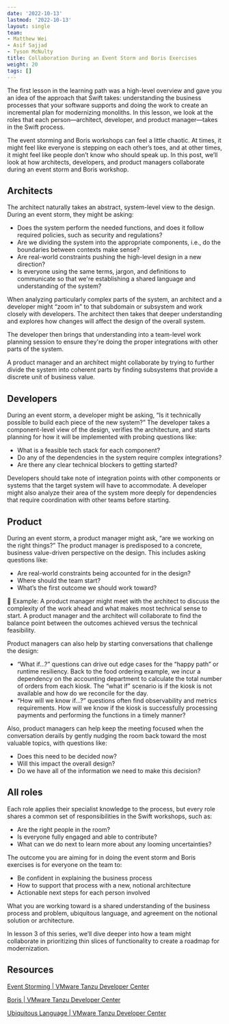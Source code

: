 ```yaml
---
date: '2022-10-13'
lastmod: '2022-10-13'
layout: single
team:
- Matthew Wei
- Asif Sajjad
- Tyson McNulty
title: Collaboration During an Event Storm and Boris Exercises
weight: 20
tags: []
---
```


The first lesson in the learning path was a high-level overview and gave you an idea of the approach that Swift takes: understanding the business processes that your software supports and doing the work to create an incremental plan for modernizing monoliths. In this lesson, we look at the roles that each person—architect, developer, and product manager—takes in the Swift process.

The event storming and Boris workshops can feel a little chaotic. At times, it might feel like everyone is stepping on each other’s toes, and at other times, it might feel like people don’t know who should speak up. In this post, we’ll look at how architects, developers, and product managers collaborate during an event storm and Boris workshop.


## Architects

The architect naturally takes an abstract, system-level view to the design. During an event storm, they might be asking:



* Does the system perform the needed functions, and does it follow required policies, such as security and regulations?
* Are we dividing the system into the appropriate components, i.e., do the boundaries between contexts make sense?
* Are real-world constraints pushing the high-level design in a new direction?
* Is everyone using the same terms, jargon, and definitions to communicate so that we're establishing a shared language and understanding of the system?

When analyzing particularly complex parts of the system, an architect and a developer might “zoom in” to that subdomain or subsystem and work closely with developers. The architect then takes that deeper understanding and explores how changes will affect the design of the overall system. 

The developer then brings that understanding into a team-level work planning session to ensure they're doing the proper integrations with other parts of the system.

A product manager and an architect might collaborate by trying to further divide the system into coherent parts by finding subsystems that provide a discrete unit of business value.


## Developers

During an event storm, a developer might be asking, “Is it technically possible to build each piece of the new system?” The developer takes a component-level view of the design, verifies the architecture, and starts planning for how it will be implemented with probing questions like:



* What is a feasible tech stack for each component?
* Do any of the dependencies in the system require complex integrations?
* Are there any clear technical blockers to getting started?

Developers should take note of integration points with other components or systems that the target system will have to accommodate. A developer might also analyze their area of the system more deeply for dependencies that require coordination with other teams before starting.


## Product

During an event storm, a product manager might ask, “are we working on the right things?” The product manager is predisposed to a concrete, business value-driven perspective on the design. This includes asking questions like:



* Are real-world constraints being accounted for in the design?
* Where should the team start?
* What’s the first outcome we should work toward?

📌  Example: A product manager might meet with the architect to discuss the complexity of the work ahead and what makes most technical sense to start. A product manager and the architect will collaborate to find the balance point between the outcomes achieved versus the technical feasibility.

Product managers can also help by starting conversations that challenge the design:



* “What if…?” questions can drive out edge cases for the “happy path” or runtime resiliency. Back to the food ordering example, we incur a dependency on the accounting department to calculate the total number of orders from each kiosk. The “what if” scenario is if the kiosk is not available and how do we reconcile for the day.
* “How will we know if…?” questions often find observability and metrics requirements. How will we know if the kiosk is successfully processing payments and performing the functions in a timely manner?

Also, product managers can help keep the meeting focused when the conversation derails by gently nudging the room back toward the most valuable topics, with questions like:



* Does this need to be decided now?
* Will this impact the overall design?
* Do we have all of the information we need to make this decision?


## All roles

Each role applies their specialist knowledge to the process, but every role shares a common set of responsibilities in the Swift workshops, such as:



* Are the right people in the room?
* Is everyone fully engaged and able to contribute?
* What can we do next to learn more about any looming uncertainties?

The outcome you are aiming for in doing the event storm and Boris exercises is for everyone on the team to:



* Be confident in explaining the business process 
* How to support that process with a new, notional architecture 
* Actionable next steps for each person involved

What you are working toward is a shared understanding of the business process and problem, ubiquitous language, and agreement on the notional solution or architecture.

In lesson 3 of this series, we’ll dive deeper into how a team might collaborate in prioritizing thin slices of functionality to create a roadmap for modernization.


## Resources

[Event Storming | VMware Tanzu Developer Center](https://tanzu.vmware.com/developer/practices/event-storming/)

[Boris | VMware Tanzu Developer Center](https://tanzu.vmware.com/developer/practices/boris/)

[Ubiquitous Language | VMware Tanzu Developer Center](https://tanzu.vmware.com/developer/practices/ubiquitous-language/)